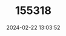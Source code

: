 ---
title: "155318"
category: "Serranus atricauda"
draft: false
date: 2024-02-22 13:03:52
languages:
  French: ["Serran à Queue Noire", "Serran Impérial"]
  Spanish; Castilian: ["Serrano Imperial"]
  English: ["Blacktail Comber"]
---